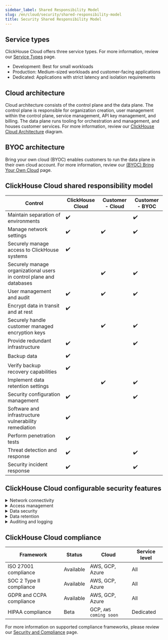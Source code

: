```yaml
---
sidebar_label: Shared Responsibility Model
slug: /en/cloud/security/shared-responsibility-model
title: Security Shared Responsibility Model
---
```


## Service types

ClickHouse Cloud offers three service types. For more information, review our [Service Types](/docs/en/cloud/manage/service-types) page.

- Development: Best for small workloads
- Production: Medium-sized workloads and customer-facing applications
- Dedicated: Applications with strict latency and isolation requirements


## Cloud architecture

Cloud architecture consists of the control plane and the data plane. The control plane is responsible for organization creation, user management within the control plane, service management, API key management, and billing. The data plane runs tooling for orchestration and management, and houses customer services. For more information, review our [ClickHouse Cloud Architecture](/docs/en/cloud/reference/architecture) diagram.

## BYOC architecture

Bring your own cloud (BYOC) enables customers to run the data plane in their own cloud account. For more information, review our [(BYOC) Bring Your Own Cloud](/docs/en/cloud/reference/byoc) page.


## ClickHouse Cloud shared responsibility model

| Control                                                               | ClickHouse Cloud  | Customer - Cloud | Customer - BYOC |
|-----------------------------------------------------------------------|-------------------|------------------|-----------------|
| Maintain separation of environments                                   | ✔️                 |                  | ✔️               |
| Manage network settings                                               | ✔️                 | ✔️                | ✔️               |
| Securely manage access to ClickHouse systems                          | ✔️                 |                  |                 |
| Securely manage organizational users in control plane and databases   |                   | ✔️                | ✔️               |
| User management and audit                                             | ✔️                 | ✔️                | ✔️               |
| Encrypt data in transit and at rest                                   | ✔️                 |                  |                 |
| Securely handle customer managed encryption keys                      |                   | ✔️                | ✔️               |
| Provide redundant infrastructure                                      | ✔️                 |                  | ✔️               |
| Backup data                                                           | ✔️                 |                  |                 |
| Verify backup recovery capabilities                                   | ✔️                 |                  |                 |
| Implement data retention settings                                     |                   | ✔️                | ✔️               |
| Security configuration management                                     | ✔️                 |                  | ✔️               |
| Software and infrastructure vulnerability remediation                 | ✔️                 |                  |                 |
| Perform penetration tests                                             | ✔️                 |                  |                 |
| Threat detection and response                                         | ✔️                 |                  | ✔️               |
| Security incident response                                            | ✔️                 |                  | ✔️               |

## ClickHouse Cloud configurable security features

<details>
  <summary>Network connectivity</summary>

  | Setting                                                                                              | Status    | Cloud             | Service level           |  
  |------------------------------------------------------------------------------------------------------|-----------|-------------------|-------------------------|
  | [IP filters](/docs/en/cloud/security/setting-ip-filters) to restrict connections to services         | Available | AWS, GCP, Azure   | All                     |
  | [Private link](/docs/en/cloud/security/private-link-overview) to securely connect to services        | Available | AWS, GCP, Azure   | Production or Dedicated |
  
</details>
<details>
  <summary>Access management</summary>

  
  | Setting                                                                                              | Status    | Cloud             | Service level           |  
  |------------------------------------------------------------------------------------------------------|-----------|-------------------|-------------------------|
  | [Standard role-based access](/docs/en/cloud/security/cloud-access-management) in control plane | Available | AWS, GCP, Azure | All               | 
  | [Multi-factor authentication (MFA)](/docs/en/cloud/security/cloud-authentication#multi-factor-authhentication) available | Available | AWS, GCP, Azure | All   |
  | [SAML Single Sign-On](/docs/en/cloud/security/saml-setup) to control plane available                 | Preview   | AWS, GCP, Azure   | Qualified Customers     |
  | Granular [role-based access control](/docs/en/cloud/security/cloud-access-management#database-roles) in databases | Available | AWS, GCP, Azure | All          |
  
</details>
<details>
  <summary>Data security</summary>

  | Setting                                                                                              | Status    | Cloud             | Service level           |  
  |------------------------------------------------------------------------------------------------------|-----------|-------------------|-------------------------|
  | [Cloud provider and region](/docs/en/cloud/reference/supported-regions) selections                   | Available | AWS, GCP, Azure   | All                     |
  | Limited [free daily backups](/docs/en/cloud/manage/backups#default-backup-policy)                    | Available | AWS, GCP, Azure   | All                     |
  | [Custom backup configurations](/docs/en/cloud/manage/backups#configurable-backups) available         | Available | GCP, AWS, Azure   | Production or Dedicated |
  | [Customer managed encryption keys (CMEK)](/docs/en/cloud/security/cmek) for transparent<br/> data encryption available  | Available | AWS | Production or Dedicated |
  | [Field level encryption](/docs/en/sql-reference/functions/encryption-functions) with manual key management for granular encryption | Availablle | GCP, AWS, Azure | All  |

  
</details>
<details>
  <summary>Data retention</summary>

  | Setting                                                                                              | Status    | Cloud             | Service level           |  
  |------------------------------------------------------------------------------------------------------|-----------|-------------------|-------------------------|
  | [Time to live (TTL)](/docs/en/sql-reference/statements/alter/ttl) settings to manage retention       | Available | AWS, GCP, Azure   | All                     |
  | [ALTER TABLE DELETE](/docs/en/sql-reference/statements/alter/delete) for heavy deletion actions      | Available | AWS, GCP, Azure   | All                     |
  | [Lightweight DELETE](/docs/en/sql-reference/statements/delete) for measured deletion activities      | Available | AWS, GCP, Azure   | All                     |
  
</details>
<details>
  <summary>Auditing and logging</summary>

  | Setting                                                                                              | Status    | Cloud             | Service level           |  
  |------------------------------------------------------------------------------------------------------|-----------|-------------------|-------------------------|
  | [Audit log](/docs/en/cloud/security/audit-logging) for control plane activities                      | Available | AWS, GCP, Azure   | All                     |
  | [Session log](/docs/en/operations/system-tables/session_log) for database activities                 | Available | AWS, GCP, Azure   | All                     |
  | [Query log](/docs/en/operations/system-tables/query_log) for database activities                     | Available | AWS, GCP, Azure   | All                     |
  
</details>

## ClickHouse Cloud compliance

  | Framework                                                                                            | Status    | Cloud             | Service level           |  
  |------------------------------------------------------------------------------------------------------|-----------|-------------------|-------------------------|
  | ISO 27001 compliance                                                                                 | Available | AWS, GCP, Azure   | All                     |
  | SOC 2 Type II compliance                                                                             | Available | AWS, GCP, Azure   | All                     |
  | GDPR and CCPA compliance                                                                             | Available | AWS, GCP, Azure   | All                     |
  | HIPAA compliance                                                                                     | Beta | GCP, `AWS coming soon` | Dedicated        |

  For more information on supported compliance frameworks, please review our [Security and Compliance](/docs/en/cloud/security/security-and-compliance) page.
  
